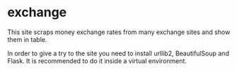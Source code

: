 # exchange
This site scraps money exchange rates from many exchange sites and show them in table.

In order to give a try to the site you need to install urllib2, BeautifulSoup and Flask.
It is recommended to do it inside a virtual environment.